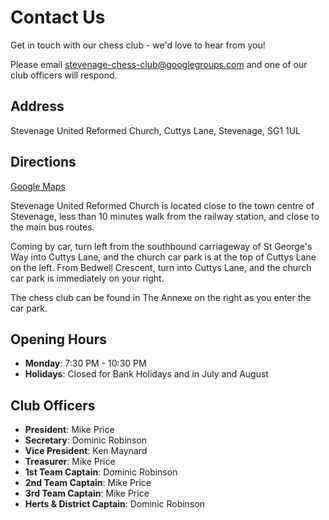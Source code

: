 # Contact Us

Get in touch with our chess club - we'd love to hear from you!

Please email stevenage-chess-club@googlegroups.com and one of our club officers will respond.

## Address

Stevenage United Reformed Church,
Cuttys Lane,
Stevenage,
SG1 1UL

## Directions

[Google Maps](https://www.google.com/maps/place/Stevenage+United+Reformed+Church/@51.9020745,-0.1927863,17z/data=!4m5!3m4!1s0x487631d7ad0cb05d:0x4b6bb0678adfa929!8m2!3d51.9024333!4d-0.1928914)

Stevenage United Reformed Church is located close to the town centre of Stevenage, less than 10 minutes walk from the railway station, and close to the main bus routes.

Coming by car, turn left from the southbound carriageway of St George's Way into Cuttys Lane, and the church car park is at the top of Cuttys Lane on the left. From Bedwell Crescent, turn into Cuttys Lane, and the church car park is immediately on your right.

The chess club can be found in The Annexe on the right as you enter the car park.

## Opening Hours

- **Monday**: 7:30 PM - 10:30 PM
- **Holidays**: Closed for Bank Holidays and in July and August

## Club Officers

- **President**: Mike Price
- **Secretary**: Dominic Robinson
- **Vice President**: Ken Maynard
- **Treasurer**: Mike Price
- **1st Team Captain**: Dominic Robinson
- **2nd Team Captain**: Mike Price
- **3rd Team Captain**: Mike Price
- **Herts & District Captain**: Dominic Robinson
